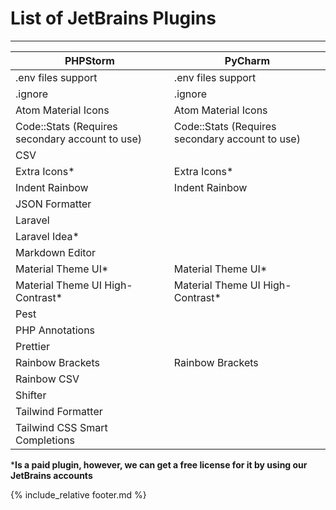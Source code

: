 # List of JetBrains Plugins

---

| PHPStorm | PyCharm |
| ----------- | ----------- |
| .env files support| .env files support |
| .ignore | .ignore |
| Atom Material Icons | Atom Material Icons |
| Code::Stats (Requires secondary account to use)| Code::Stats (Requires secondary account to use) |
| CSV ||
| Extra Icons* | Extra Icons* |
| Indent Rainbow | Indent Rainbow |
| JSON Formatter ||
| Laravel ||
| Laravel Idea*||
| Markdown Editor ||
| Material Theme UI*| Material Theme UI*|
| Material Theme UI High-Contrast*| Material Theme UI High-Contrast*|
| Pest ||
| PHP Annotations ||
| Prettier ||
| Rainbow Brackets | Rainbow Brackets |
| Rainbow CSV||
| Shifter ||
| Tailwind Formatter ||
| Tailwind CSS Smart Completions||

***Is a paid plugin, however, we can get a free license for it by using our JetBrains accounts**

{% include_relative footer.md %}

